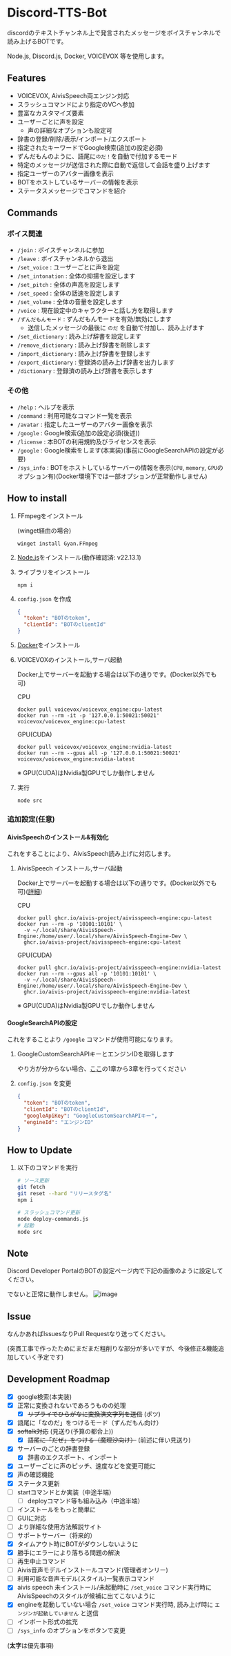 # Discord-TTS-Bot

discordのテキストチャンネル上で発言されたメッセージをボイスチャンネルで読み上げるBOTです。

Node.js, Discord.js, Docker, VOICEVOX 等を使用します。

## Features

- VOICEVOX, AivisSpeech両エンジン対応
- スラッシュコマンドにより指定のVCへ参加
- 豊富なカスタマイズ要素
- ユーザーごとに声を設定
  - 声の詳細なオプションも設定可
- 辞書の登録/削除/表示/インポート/エクスポート
- 指定されたキーワードでGoogle検索(追加の設定必須)
- ずんだもんのように、語尾に`のだ！`を自動で付加するモード
- 特定のメッセージが送信された際に自動で返信して会話を盛り上げます
- 指定ユーザーのアバター画像を表示
- BOTをホストしているサーバーの情報を表示
- ステータスメッセージでコマンドを紹介

## Commands

### ボイス関連

- `/join` : ボイスチャンネルに参加
- `/leave` : ボイスチャンネルから退出
- `/set_voice` : ユーザーごとに声を設定
- `/set_intonation` : 全体の抑揚を設定します
- `/set_pitch` : 全体の声高を設定します
- `/set_speed` : 全体の話速を設定します
- `/set_volume` : 全体の音量を設定します
- `/voice` : 現在設定中のキャラクターと話し方を取得します
- `/ずんだもんモード` : ずんだもんモードを有効/無効にします
  - 送信したメッセージの最後に `のだ` を自動で付加し、読み上げます
- `/set_dictionary` : 読み上げ辞書を設定します
- `/remove_dictionary` : 読み上げ辞書を削除します
- `/import_dictionary` : 読み上げ辞書を登録します
- `/export_dictionary` : 登録済の読み上げ辞書を出力します
- `/dictionary` : 登録済の読み上げ辞書を表示します

### その他

- `/help` : ヘルプを表示
- `/command` : 利用可能なコマンド一覧を表示
- `/avatar` : 指定したユーザーのアバター画像を表示
- `/google` : Google検索(追加の設定必須(後述))
- `/license` : 本BOTの利用規約及びライセンスを表示
- `/google` : Google検索をします(本実装)(事前にGoogleSearchAPIの設定が必要)
- `/sys_info` : BOTをホストしているサーバーの情報を表示(`CPU`, `memory`, `GPU`のオプション有)(Docker環境下では一部オプションが正常動作しません)

## How to install

1. FFmpegをインストール

    (winget経由の場合)

    ```
    winget install Gyan.FFmpeg
    ```

2. [Node.js](https://nodejs.org/)をインストール(動作確認済: v22.13.1)
3. ライブラリをインストール

   ```
   npm i
   ```

4. `config.json` を作成

    ```json
    {
      "token": "BOTのtoken",
      "clientId": "BOTのclientId"
    }
    ```

5. [Docker](https://www.docker.com/)をインストール
6. VOICEVOXのインストール,サーバ起動

    Docker上でサーバーを起動する場合は以下の通りです。(Docker以外でも可)

    CPU

    ```docker
    docker pull voicevox/voicevox_engine:cpu-latest
    docker run --rm -it -p '127.0.0.1:50021:50021' voicevox/voicevox_engine:cpu-latest
    ```

    GPU(CUDA)

    ```docker
    docker pull voicevox/voicevox_engine:nvidia-latest
    docker run --rm --gpus all -p '127.0.0.1:50021:50021' voicevox/voicevox_engine:nvidia-latest
    ```

    ※ GPU(CUDA)はNvidia製GPUでしか動作しません

7. 実行

    ```
    node src
    ```

### 追加設定(任意)

#### AivisSpeechのインストール&有効化

これをすることにより、AivisSpeech読み上げに対応します。

1. AivisSpeech インストール,サーバ起動

    Docker上でサーバーを起動する場合は以下の通りです。(Docker以外でも可)([詳細](https://github.com/Aivis-Project/AivisSpeech-Engine?tab=readme-ov-file#%E5%B0%8E%E5%85%A5%E6%96%B9%E6%B3%95))

    CPU

    ```docker
    docker pull ghcr.io/aivis-project/aivisspeech-engine:cpu-latest
    docker run --rm -p '10101:10101' \
      -v ~/.local/share/AivisSpeech-Engine:/home/user/.local/share/AivisSpeech-Engine-Dev \
      ghcr.io/aivis-project/aivisspeech-engine:cpu-latest
    ```

    GPU(CUDA)

    ```docker
    docker pull ghcr.io/aivis-project/aivisspeech-engine:nvidia-latest
    docker run --rm --gpus all -p '10101:10101' \
      -v ~/.local/share/AivisSpeech-Engine:/home/user/.local/share/AivisSpeech-Engine-Dev \
      ghcr.io/aivis-project/aivisspeech-engine:nvidia-latest
    ```

    ※ GPU(CUDA)はNvidia製GPUでしか動作しません

#### GoogleSearchAPIの設定

これをすることより `/google` コマンドが使用可能になります。

1. GoogleCustomSearchAPIキーとエンジンIDを取得します

    やり方が分からない場合、[ここ](https://qiita.com/zak_y/items/42ca0f1ea14f7046108c)の1章から3章を行ってください
2. `config.json` を変更

    ```json
    {
      "token": "BOTのtoken",
      "clientId": "BOTのclientId",
      "googleApiKey": "GoogleCustomSearchAPIキー",
      "engineId": "エンジンID"
    }
    ```

## How to Update

1. 以下のコマンドを実行

    ```sh
    # ソース更新
    git fetch
    git reset --hard "リリースタグ名"
    npm i

    # スラッシュコマンド更新
    node deploy-commands.js
    # 起動
    node src
    ```

## Note

Discord Developer PortalのBOTの設定ページ内で下記の画像のように設定してください。

でないと正常に動作しません。
![image](https://github.com/user-attachments/assets/42b83ac7-f2f8-4f5d-8569-af75ad0f9b50)

## Issue

  なんかあればIssuesなりPull Requestなり送ってください。

  (突貫工事で作ったためにまだまだ粗削りな部分が多いですが、今後修正&機能追加していく予定です)

## Development Roadmap

- [x] google検索(本実装)
- [x] 正常に変換されないであろうものの処理
  - [x] ~~リプライでひらがなに変換済文字列を送信~~ (ボツ)
- [x] 語尾に「なのだ」をつけるモード（ずんだもん向け）
- [x] ~~softalk対応~~ (見送り(予算の都合上))
  - [x] ~~語尾に「だぜ」をつける（魔理沙向け）~~ (前述に伴い見送り)
- [x] サーバーのごとの辞書登録
  - [x] 辞書のエクスポート、インポート
- [x] ユーザーごとに声のピッチ、速度などを変更可能に
- [x] 声の確認機能
- [x] ステータス更新
- [ ] startコマンドとか実装（中途半端）
  - [ ] deployコマンド等も組み込み（中途半端）
- [ ] インストールをもっと簡単に
- [ ] GUIに対応
- [ ] より詳細な使用方法解説サイト
- [ ] サポートサーバー（将来的）
- [x] タイムアウト時にBOTがダウンしないように
- [x] 勝手にエラーにより落ちる問題の解決
- [ ] 再生中止コマンド
- [ ] Aivis音声モデルインストールコマンド(管理者オンリー)
- [ ] 利用可能な音声モデル(スタイル)一覧表示コマンド
- [x] aivis speech 未インストール/未起動時に `/set_voice` コマンド実行時にAivisSpeechのスタイルが候補に出てこないように
- [x] engineを起動していない場合 `/set_voice` コマンド実行時, 読み上げ時に `エンジンが起動していません` と送信
- [ ] インポート形式の拡充
- [ ] `/sys_info` のオプションをボタンで変更

(**太字**は優先事項)
